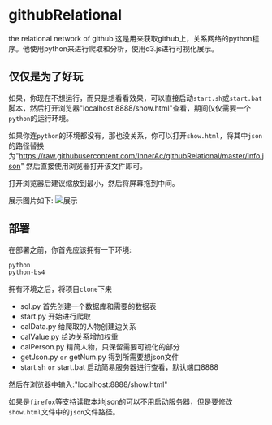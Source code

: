 # githubRelational
the relational network of github
这是用来获取github上，关系网络的python程序。他使用python来进行爬取和分析，使用d3.js进行可视化展示。


## 仅仅是为了好玩

如果，你现在不想运行，而只是想看看效果，可以直接启动`start.sh`或`start.bat`脚本，然后打开浏览器"localhost:8888/show.html"查看，期间仅仅需要一个`python`的运行环境。

如果你连`python`的环境都没有，那也没关系，你可以打开`show.html`，将其中`json`的路径替换为"https://raw.githubusercontent.com/InnerAc/githubRelational/master/info.json"
然后直接使用浏览器打开该文件即可。

打开浏览器后建议缩放到最小，然后将屏幕拖到中间。

展示图片如下:
![展示](http://pfile.cn/ddjdw1-l)

## 部署
在部署之前，你首先应该拥有一下环境:
```sh
python
python-bs4
```
拥有环境之后，将项目`clone`下来
- sql.py 首先创建一个数据库和需要的数据表
- start.py 开始进行爬取
- calData.py 给爬取的人物创建边关系
- calValue.py 给边关系增加权重
- calPerson.py 精简人物，只保留需要可视化的部分
- getJson.py `or` getNum.py 得到所需要想json文件
- start.sh `or` start.bat  启动简易服务器进行查看，默认端口8888

然后在浏览器中输入:"localhost:8888/show.html"

如果是`firefox`等支持读取本地json的可以不用启动服务器，但是要修改`show.html`文件中的`json`文件路径。

